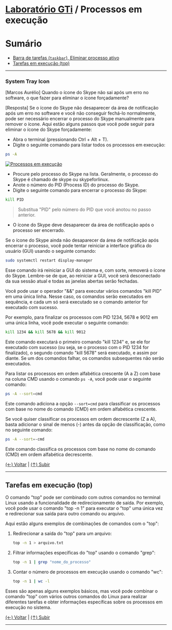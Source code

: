 # [Laboratório GTi](https://github.com/systemboys/GTi_Laboratory#laborat%C3%B3rio-gti "Laboratório GTi") / Processos em execução

# Sumário

- [Barra de tarefas (`taskbar`), Eliminar processo ativo](#system-tray-icon "Barra de tarefas (`taskbar`), Eliminar processo ativo")
- [Tarefas em execução (top)](# "Tarefas em execução (top)")

---

### System Tray Icon

[Marcos Aurélio]
Quando o ícone do Skype não sai após um erro no software, o que fazer para eliminar o ícone forçadamente?

[Resposta]
Se o ícone do Skype não desaparecer da área de notificação após um erro no software e você não conseguir fechá-lo normalmente, pode ser necessário encerrar o processo do Skype manualmente para remover o ícone. Aqui estão alguns passos que você pode seguir para eliminar o ícone do Skype forçadamente:

- Abra o terminal (pressionando Ctrl + Alt + T).
- Digite o seguinte comando para listar todos os processos em execução:
```bash
ps -A
```

[![Processos em execução](https://github.com/systemboys/GTi_Laboratory/raw/main/Debian%20Linux%20e%20derivados/Processos%20em%20execu%C3%A7%C3%A3o/images/ps_-A.png "Processos em execução")](https://github.com/systemboys/GTi_Laboratory/raw/main/Debian%20Linux%20e%20derivados/Processos%20em%20execu%C3%A7%C3%A3o/images/ps_-A.png "Processos em execução")

- Procure pelo processo do Skype na lista. Geralmente, o processo do Skype é chamado de skype ou skypeforlinux.
- Anote o número do PID (Process ID) do processo do Skype.
- Digite o seguinte comando para encerrar o processo do Skype:
```bash
kill PID
```

> Substitua "PID" pelo número do PID que você anotou no passo anterior.

- O ícone do Skype deve desaparecer da área de notificação após o processo ser encerrado.

Se o ícone do Skype ainda não desaparecer da área de notificação após encerrar o processo, você pode tentar reiniciar a interface gráfica do usuário (GUI) usando o seguinte comando:

```bash
sudo systemctl restart display-manager
```

Esse comando irá reiniciar a GUI do sistema e, com sorte, removerá o ícone do Skype. Lembre-se de que, ao reiniciar a GUI, você será desconectado da sua sessão atual e todas as janelas abertas serão fechadas.

Você pode usar o operador "&&" para executar vários comandos "kill PID" em uma única linha. Nesse caso, os comandos serão executados em sequência, e cada um só será executado se o comando anterior for executado com sucesso.

Por exemplo, para finalizar os processos com PID 1234, 5678 e 9012 em uma única linha, você pode executar o seguinte comando:

```bash
kill 1234 && kill 5678 && kill 9012
```

Este comando executará o primeiro comando "kill 1234" e, se ele for executado com sucesso (ou seja, se o processo com o PID 1234 for finalizado), o segundo comando "kill 5678" será executado, e assim por diante. Se um dos comandos falhar, os comandos subsequentes não serão executados.

Para listar os processos em ordem alfabética crescente (A a Z) com base na coluna CMD usando o comando `ps -A`, você pode usar o seguinte comando:

```bash
ps -A --sort=cmd
```

Este comando adiciona a opção `--sort=cmd` para classificar os processos com base no nome do comando (CMD) em ordem alfabética crescente.

Se você quiser classificar os processos em ordem decrescente (Z a A), basta adicionar o sinal de menos (-) antes da opção de classificação, como no seguinte comando:

```bash
ps -A --sort=-cmd
```

Este comando classifica os processos com base no nome do comando (CMD) em ordem alfabética decrescente.

[(&larr;) Voltar](https://github.com/systemboys/GTi_Laboratory#laborat%C3%B3rio-gti "Voltar ao Sumário") | 
[(&uarr;) Subir](#laborat%C3%B3rio-gti--processos-em-execu%C3%A7%C3%A3o "Subir para o topo")

---

## Tarefas em execução (top)

O comando "top" pode ser combinado com outros comandos no terminal Linux usando a funcionalidade de redirecionamento de saída. Por exemplo, você pode usar o comando "top -n 1" para executar o "top" uma única vez e redirecionar sua saída para outro comando ou arquivo.

Aqui estão alguns exemplos de combinações de comandos com o "top":

1. Redirecionar a saída do "top" para um arquivo:

   ```bash
   top -n 1 > arquivo.txt
   ```

2. Filtrar informações específicas do "top" usando o comando "grep":

   ```bash
   top -n 1 | grep "nome_do_processo"
   ```

3. Contar o número de processos em execução usando o comando "wc":

   ```bash
   top -n 1 | wc -l
   ```

Esses são apenas alguns exemplos básicos, mas você pode combinar o comando "top" com vários outros comandos do Linux para realizar diferentes tarefas e obter informações específicas sobre os processos em execução no sistema.

[(&larr;) Voltar](https://github.com/systemboys/GTi_Laboratory#laborat%C3%B3rio-gti "Voltar ao Sumário") | 
[(&uarr;) Subir](#laborat%C3%B3rio-gti--processos-em-execu%C3%A7%C3%A3o "Subir para o topo")

---

